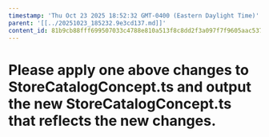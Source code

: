 ```yaml
---
timestamp: 'Thu Oct 23 2025 18:52:32 GMT-0400 (Eastern Daylight Time)'
parent: '[[../20251023_185232.9e3cd137.md]]'
content_id: 81b9cb88fff699507033c4788e810a513f8c8dd2f3a097f7f9605aac53738aac
---
```


# Please apply one above changes to StoreCatalogConcept.ts and output the new StoreCatalogConcept.ts that reflects the new changes.
